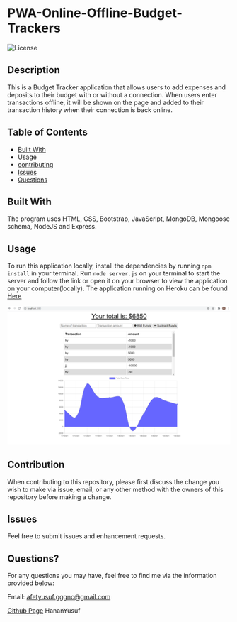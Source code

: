 # PWA-Online-Offline-Budget-Trackers


![License](https://img.shields.io/badge/LICENSE-MIT-GREEN)
## Description

This is a Budget Tracker application that allows users to add expenses and deposits to their budget with or without a connection. When users enter transactions offline, it will be shown on the page and added to their transaction history when their connection is back online. 

## Table of Contents

* [Built With](#builtWith)
* [Usage](#usage)
* [contributing](#credits)
* [Issues](#issues)
* [Questions](#questions)

## Built With
The program uses HTML, CSS, Bootstrap, JavaScript, MongoDB, Mongoose schema, NodeJS and Express.

## Usage
To run this application locally, install the dependencies by running `npm install` in your terminal. Run `node server.js` on your terminal to start the server and follow the link or open it on your browser to view the application on your computer(locally). The application running on Heroku can be found [Here]()

![](assets/img.png)

## Contribution

When contributing to this repository, please first discuss the change you wish to make via issue, email, or any other method with the owners of this repository before making a change.

## Issues

Feel free to submit issues and enhancement requests.

## Questions?

For any questions you may have, feel free to find me via the information provided below:

Email:
afetyusuf.gggnc@gmail.com

[Github Page](https://github.com/HananYusuf/)
HananYusuf

